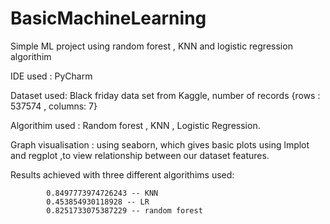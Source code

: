# BasicMachineLearning
Simple ML project using random forest , KNN and logistic regression algorithim

IDE used : PyCharm 

Dataset used: Black friday data set from Kaggle, number of records {rows : 537574 , columns: 7} 

Algorithim used : Random forest , KNN , Logistic Regression.

Graph visualisation : using seaborn, which gives basic plots using lmplot and regplot ,to view relationship between our dataset features.

Results achieved with three different algorithims used: 

            0.8497773974726243 -- KNN
            0.453854930118928 -- LR
            0.8251733075387229 -- random forest

